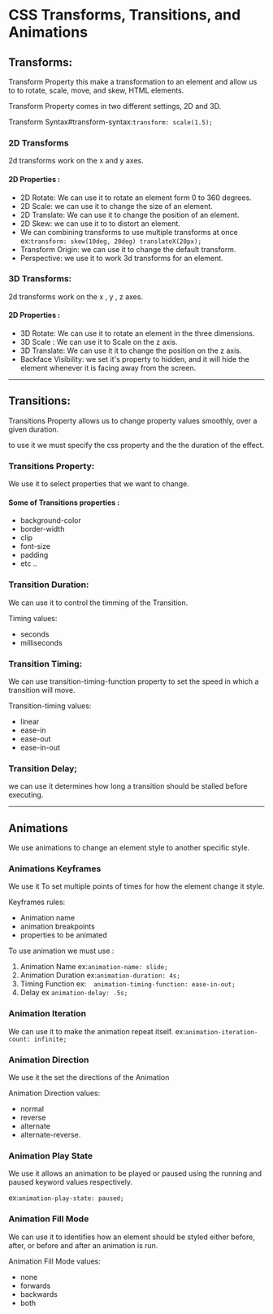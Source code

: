 # CSS Transforms, Transitions, and Animations

## Transforms: 
Transform Property this make a transformation to an element and allow us to to rotate, scale, move, and skew, HTML elements.

Transform Property comes in two different settings, 2D and 3D.

Transform Syntax#transform-syntax:`transform: scale(1.5);`

### 2D Transforms
2d transforms work on the x and y axes.

#### 2D Properties :
* 2D Rotate: We can use it to rotate an element form 0 to 360 degrees.
* 2D Scale: we can use it to change the size of an element.
* 2D Translate: We can use it to change the position of an element.
* 2D Skew: we can use it to  to distort an element.
* We can combining transforms to use multiple transforms at once ex:`transform: skew(10deg, 20deg) translateX(20px);`
* Transform Origin: we can use it to change the default transform.
* Perspective: we use it to work 3d transforms for an element.

### 3D Transforms:
2d transforms work on the x , y , z axes.

#### 2D Properties :
* 3D Rotate: We can use it to rotate an element in the three dimensions.
* 3D Scale : We can use it to Scale on the z axis.
* 3D Translate: We can use it it to change the position on the z axis.
* Backface Visibility: we set it's property to hidden, and it will hide the element whenever it is facing away from the screen.

***

## Transitions: 
Transitions Property allows us to change property values smoothly, over a given duration.

to use it we must specify the css property and the the duration of the effect.

### Transitions Property:
We use it to select  properties that we want to change.

#### Some of Transitions properties :
* background-color
* border-width
* clip
* font-size
* padding
* etc ..

### Transition Duration:
 We can use it to control the timming of the Transition.

Timing values:
* seconds 
* milliseconds 

### Transition Timing:
We can use transition-timing-function property  to set the speed in which a transition will move.

Transition-timing values:
* linear
* ease-in
* ease-out  
* ease-in-out
### Transition Delay;
we can use it  determines how long a transition should be stalled before executing.

***

## Animations
We use animations to change an element style to another specific style.

### Animations Keyframes
We use it To set multiple points of times for how the element change it style.

Keyframes rules:
* Animation name
* animation breakpoints
* properties to be animated

To use animation we must use :
1. Animation Name ex:`animation-name: slide;`
2. Animation Duration ex:`animation-duration: 4s;`
3. Timing Function ex:`  animation-timing-function: ease-in-out;`
4. Delay ex `animation-delay: .5s;`

### Animation Iteration
We can use it to make the animation repeat itself.
ex:`animation-iteration-count: infinite;`

### Animation Direction
We use it the set the directions of the Animation

Animation Direction values:
* normal
* reverse
* alternate
* alternate-reverse.

### Animation Play State
We use it allows an animation to be played or paused using the running and paused keyword values respectively.
 
ex:`animation-play-state: paused;`

### Animation Fill Mode
We can use it to identifies how an element should be styled either before, after, or before and after an animation is run.

Animation Fill Mode values:
* none
* forwards
* backwards
* both